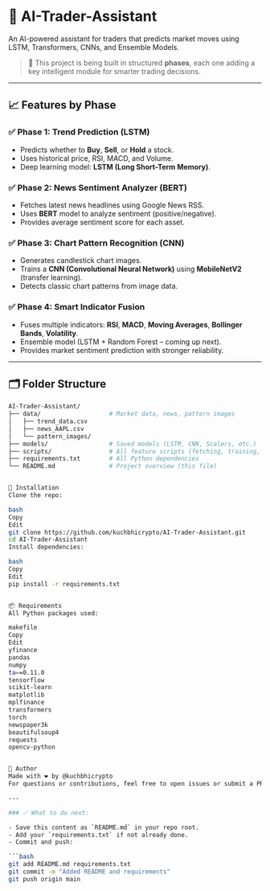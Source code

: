 # 🤖 AI-Trader-Assistant

An AI-powered assistant for traders that predicts market moves using LSTM, Transformers, CNNs, and Ensemble Models.

> 🔬 This project is being built in structured **phases**, each one adding a key intelligent module for smarter trading decisions.

---

## 📈 Features by Phase

### ✅ Phase 1: Trend Prediction (LSTM)

- Predicts whether to **Buy**, **Sell**, or **Hold** a stock.
- Uses historical price, RSI, MACD, and Volume.
- Deep learning model: **LSTM (Long Short-Term Memory)**.

### ✅ Phase 2: News Sentiment Analyzer (BERT)

- Fetches latest news headlines using Google News RSS.
- Uses **BERT** model to analyze sentiment (positive/negative).
- Provides average sentiment score for each asset.

### ✅ Phase 3: Chart Pattern Recognition (CNN)

- Generates candlestick chart images.
- Trains a **CNN (Convolutional Neural Network)** using **MobileNetV2** (transfer learning).
- Detects classic chart patterns from image data.

### ✅ Phase 4: Smart Indicator Fusion

- Fuses multiple indicators: **RSI**, **MACD**, **Moving Averages**, **Bollinger Bands**, **Volatility**.
- Ensemble model (LSTM + Random Forest – coming up next).
- Provides market sentiment prediction with stronger reliability.

---

## 🗂️ Folder Structure

````bash
AI-Trader-Assistant/
├── data/                   # Market data, news, pattern images
│   ├── trend_data.csv
│   ├── news_AAPL.csv
│   └── pattern_images/
├── models/                 # Saved models (LSTM, CNN, Scalers, etc.)
├── scripts/                # All feature scripts (fetching, training, predicting)
├── requirements.txt        # All Python dependencies
└── README.md               # Project overview (this file)


🚀 Installation
Clone the repo:

bash
Copy
Edit
git clone https://github.com/kuchbhicrypto/AI-Trader-Assistant.git
cd AI-Trader-Assistant
Install dependencies:

bash
Copy
Edit
pip install -r requirements.txt


📦 Requirements
All Python packages used:

makefile
Copy
Edit
yfinance
pandas
numpy
ta==0.11.0
tensorflow
scikit-learn
matplotlib
mplfinance
transformers
torch
newspaper3k
beautifulsoup4
requests
opencv-python


📩 Author
Made with ❤️ by @kuchbhicrypto
For questions or contributions, feel free to open issues or submit a PR.

---

### ✅ What to do next:

- Save this content as `README.md` in your repo root.
- Add your `requirements.txt` if not already done.
- Commit and push:

```bash
git add README.md requirements.txt
git commit -m "Added README and requirements"
git push origin main
````
